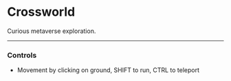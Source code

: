 # Crossworld

Curious metaverse exploration.

---

### Controls
- Movement by clicking on ground, SHIFT to run, CTRL to teleport

